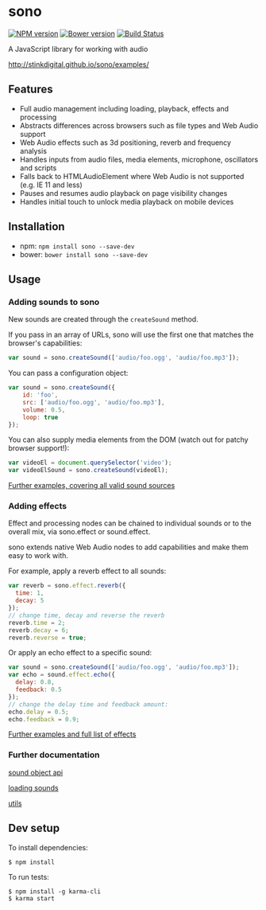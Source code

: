 # sono

[![NPM version](https://badge.fury.io/js/sono.svg)](http://badge.fury.io/js/sono) [![Bower version](https://badge.fury.io/bo/sono.svg)](http://badge.fury.io/bo/sono) [![Build Status](https://secure.travis-ci.org/ianmcgregor/sono.png)](https://travis-ci.org/ianmcgregor/sono)

A JavaScript library for working with audio

<http://stinkdigital.github.io/sono/examples/>

## Features

* Full audio management including loading, playback, effects and processing
* Abstracts differences across browsers such as file types and Web Audio support
* Web Audio effects such as 3d positioning, reverb and frequency analysis
* Handles inputs from audio files, media elements, microphone, oscillators and scripts
* Falls back to HTMLAudioElement where Web Audio is not supported (e.g. IE 11 and less)
* Pauses and resumes audio playback on page visibility changes
* Handles initial touch to unlock media playback on mobile devices

## Installation

* npm: ```npm install sono --save-dev```
* bower: ```bower install sono --save-dev```

## Usage

### Adding sounds to sono

New sounds are created through the `createSound` method.

If you pass in an array of URLs, sono will use the first one that matches the browser's capabilities:

```javascript
var sound = sono.createSound(['audio/foo.ogg', 'audio/foo.mp3']);
```

You can pass a configuration object:

```javascript
var sound = sono.createSound({
    id: 'foo',
    src: ['audio/foo.ogg', 'audio/foo.mp3'],
    volume: 0.5,
    loop: true
});
```

You can also supply media elements from the DOM (watch out for patchy browser support!):

```javascript
var videoEl = document.querySelector('video');
var videoElSound = sono.createSound(videoEl);
```

[Further examples, covering all valid sound sources](docs/sono.md#createsound)


### Adding effects

Effect and processing nodes can be chained to individual sounds or to the overall mix, via sono.effect or sound.effect.

sono extends native Web Audio nodes to add capabilities and make them easy to work with.

For example, apply a reverb effect to all sounds:

```javascript
var reverb = sono.effect.reverb({
  time: 1,
  decay: 5
});
// change time, decay and reverse the reverb
reverb.time = 2;
reverb.decay = 6;
reverb.reverse = true;
```

Or apply an echo effect to a specific sound:

```javascript
var sound = sono.createSound(['audio/foo.ogg', 'audio/foo.mp3']);
var echo = sound.effect.echo({
  delay: 0.8,
  feedback: 0.5
});
// change the delay time and feedback amount:
echo.delay = 0.5;
echo.feedback = 0.9;
```

[Further examples and full list of effects](docs/sono.md#effects)


### Further documentation

[sound object api](docs/sono.md#sound)

[loading sounds](docs/sono.md#load)

[utils](docs/sono.md#utils)


## Dev setup

To install dependencies:

```
$ npm install
```

To run tests:

```
$ npm install -g karma-cli
$ karma start
```
